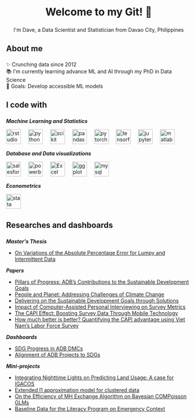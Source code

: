 <h1 align="center">Welcome to my Git! 👋</h1>

###

<p align="center">I'm Dave, a Data Scientist and Statistician from Davao City, Philippines</p>

###

<h2 align="left">About me</h2>

###

<p align="left">✨ Crunching data since 2012<br>📚 I'm currently learning advance ML and AI through my PhD in Data Science<br>🎯 Goals: Develop accessible ML models</p>

###

<h2 align="left">I code with</h2>

###
***Machine Learning and Statistics***
<div align="left">
  <img src="https://upload.wikimedia.org/wikipedia/commons/d/d0/RStudio_logo_flat.svg" height="40" alt="rstudio logo"  />
  <img width="12" />
  <img src="https://cdn.jsdelivr.net/gh/devicons/devicon/icons/python/python-original.svg" height="40" alt="python logo"  />
  <img width="12" />
  <img src="https://upload.wikimedia.org/wikipedia/commons/0/05/Scikit_learn_logo_small.svg" height="40" alt="scikit learn logo"  />
  <img width="12" />
  <img src="https://cdn.jsdelivr.net/gh/devicons/devicon/icons/pandas/pandas-original.svg" height="40" alt="pandas logo"  />
  <img width="12" />
  <img src="https://cdn.jsdelivr.net/gh/devicons/devicon/icons/pytorch/pytorch-original.svg" height="40" alt="pytorch logo"  />
  <img width="12" />
  <img src="https://cdn.simpleicons.org/tensorflow/FF6F00" height="40" alt="tensorflow logo"  />
  <img width="12" />
  <img src="https://cdn.jsdelivr.net/gh/devicons/devicon/icons/jupyter/jupyter-original.svg" height="40" alt="jupyter logo"  />
  <img width="12" />
  <img src="https://cdn.jsdelivr.net/gh/devicons/devicon/icons/matlab/matlab-original.svg" height="40" alt="matlab logo"  />
  <img width="12" />
</div>
  
  ***Database and Data visualizations***
  <div align="left">
  <img src="https://www.svgrepo.com/show/354428/tableau-icon.svg" height="40" alt="salesforce logo"  />
  <img width="12" />
  <img src="https://upload.wikimedia.org/wikipedia/commons/c/cf/New_Power_BI_Logo.svg" height="40" alt="powerbi logo"  />
  <img width="12" />
  <img src="https://upload.wikimedia.org/wikipedia/commons/3/34/Microsoft_Office_Excel_%282019%E2%80%93present%29.svg" height="40" alt="Excel logo"  />
  <img width="12" />
  <img src="https://upload.wikimedia.org/wikipedia/commons/d/d2/Ggplot2_hex_logo.svg" height="40" alt="ggplot logo"  />
  <img width="12" />
  <img src="https://cdn.jsdelivr.net/gh/devicons/devicon/icons/mysql/mysql-original.svg" height="40" alt="mysql logo"  />
  <img width="12" />
  </div>
    
  ***Econometrics***
  <div align="left">
  <img src="https://upload.wikimedia.org/wikipedia/commons/5/5c/Stata_Logo.svg" height="40" alt="stata logo"  />
  <img width="12" />
  </div>

###

<h2 align="left">Researches and dashboards</h2>

###
***Master's Thesis***
- [On Variations of the Absolute Percentage Error for Lumpy and Intermittent Data](https://drive.google.com/file/d/1W0wNAkKJ8UP1vaN-8A1zM6IWKGsvCYR_/view?usp=sharing)

***Papers***
- [Pillars of Progress: ADB’s Contributions to the Sustainable Development Goals](https://www.adb.org/multimedia/sdg/)
- [People and Planet: Addressing Challenges of Climate Change](https://bit.ly/3vI6xIE)
- [Delivering on the Sustainable Development Goals through Solutions](https://www.adb.org/sites/default/files/publication/948751/climate-change-poverty-hunger-asia-pacific-sdgs.pdf)
- [Impact of Computer-Assisted Personal Interviewing on Survey Metrics](https://bit.ly/3Xk8BiB)
- [The CAPI Effect: Boosting Survey Data Through Mobile Technology](https://bit.ly/33hLwAB)
- [How much better is better? Quantifying the CAPI advantage using Viet Nam’s Labor Force Survey](https://drive.google.com/file/d/1NlVvmtK-l82u3M8HWYA2z05iSYdS9XhC/view?usp=sharing)

***Dashboards***
- [SDG Progress in ADB DMCs](https://bit.ly/4aTCqNg)  
- [Alignment of ADB Projects to SDGs](https://bit.ly/3Q41rNS)

***Mini-projects***
- [Integrating Nighttime Lights on Predicting Land Usage: A case for IGACOS](https://drive.google.com/file/d/1oIGKkH_uSw4SFCrMeQ8-whU5zS9LZzdL/view?usp=sharing)
- [Extended l1 approximation model for clustered data](https://drive.google.com/file/d/1pr5ArxhyQpB91oB_Jgno57lrp4kz4NXN/view?usp=sharing)
- [On the Efficiency of MH Exchange Algorithm on Bayesian COMPoisson GLMs](https://drive.google.com/file/d/1FJOIYNudH3bNvzH4xwDtnbdOoI5Cfs8D/view?usp=sharing)
- [Baseline Data for the Literacy Program on Emergency Context](https://drive.google.com/file/d/1sreaIpYz9TeB_BqKXMl9sZQZrEDtaycF/view?usp=sharing)

###
